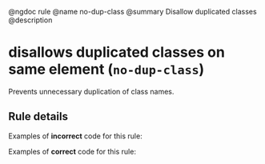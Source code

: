 @ngdoc rule
@name no-dup-class
@summary Disallow duplicated classes
@description

# disallows duplicated classes on same element (`no-dup-class`)

Prevents unnecessary duplication of class names.

## Rule details

Examples of **incorrect** code for this rule:

<validate name="incorrect" rules="no-dup-class">
    <div class="foo bar foo"></div>
</validate>

Examples of **correct** code for this rule:

<validate name="correct" rules="no-dup-class">
    <div class="foo bar"></div>
</validate>
